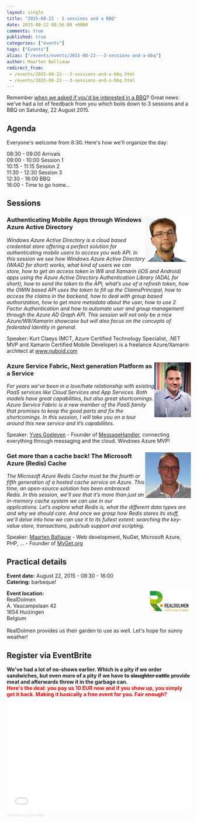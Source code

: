 ```yaml
---
layout: single
title: "2015-08-22 - 3 sessions and a BBQ"
date: 2015-08-22 08:56:00 +0000
comments: true
published: true
categories: ["events"]
tags: ["Events"]
alias: ["/events/events/2015-08-22---3-sessions-and-a-bbq"]
author: Maarten Balliauw
redirect_from:
 - /events/2015-08-22---3-sessions-and-a-bbq.html
 - /events/2015-08-22---3-sessions-and-a-bbq.html
---
```


<p>Remember <a href="https://us2.campaign-archive1.com/?u=47e1708de98684b0f393d63b3&amp;id=e7d964f782&amp;e=[UNIQID]">when we asked if you'd be interested in a BBQ</a>? Great news: we've had a lot of feedback from you which boils down to 3 sessions and a BBQ on Saturday, 22 August 2015.</p>
<h2>Agenda</h2>
<p>Everyone's welcome from 8:30. Here's how we'll organize the day:</p>
<p>08:30 - 09:00 Arrivals<br>09:00 - 10:00 Session 1<br>10:15 - 11:15 Session 2<br>11:30 - 12:30 Session 3<br>12:30 - 16:00 BBQ<br>16:00 - Time to go home...</p>
<h2>Sessions</h2>
<h3><img src="/assets/media/speakers/kurt-claeys2.jpg" alt="" align="right" width="125" height="125">Authenticating Mobile Apps through Windows Azure Active Directory</h3>
<p><em>Windows Azure Active Directory is a cloud based credential store offering a perfect solution for authenticating mobile users to access you web API. In this session we see how Windows Azure Active Directory (WAAD for short) works, what kind of users we can store, how to get an access token in W8 and Xamarin (iOS and Android) apps using the Azure Active Directory Authentication Library (ADAL for short), how to send the token to the API, what&rsquo;s use of a refresh token, how the OWIN based API uses the token to fill up the ClaimsPrincipal, how to access the claims in the backend, how to deal with group based authorization, how to get more metadata about the user, how to use 2 Factor Authentication and how to automate user and group management through the Azure AD Graph API. This session will not only be a nice Azure/W8/Xamarin showcase but will also focus on the concepts of federated Identity in general.</em></p>
<p>Speaker: Kurt Claeys (MCT, Azure Certified Technology Specialist, .NET MVP and Xamarin Certified Mobile Developer) is a freelance Azure/Xamarin architect at <a href="https://www.nuboid.com">www.nuboid.com</a></p>
<h3><img src="/assets/media/speakers/yves-goeleven.jpg" alt="" align="right" width="100" height="150">Azure Service Fabric, Next generation Platform as a Service</h3>
<p><em>For years we&rsquo;ve been in a love/hate relationship with existing PaaS services like Cloud Services and App Services. Both models have great capabilities, but also great shortcomings. Azure Service Fabric is a new member of the PaaS family that promises to keep the good parts and fix the shortcomings. In this session, I will take you on a tour around this new service and it&rsquo;s capabilities.</em></p>
<p>Speaker: <a href="https://www.twitter.com/yvesgoeleven">Yves Goeleven</a> -&nbsp;Founder of <a href="https://www.messagehandler.net">MessageHandler</a>, connecting everything through messaging and the cloud. Windows Azure MVP!</p>
<h3><img src="/assets/media/speakers/maarten-200x200.jpg" alt="" align="right" width="125" height="125">Get more than a cache back! The Microsoft Azure (Redis) Cache</h3>
<p><em>The Microsoft Azure Redis Cache must be the fourth or fifth generation of a hosted cache service on Azure. This time, an open-source solution has been embraced: Redis. In this session, we&rsquo;ll see that it&rsquo;s more than just an in-memory cache system we can use in our applications. Let&rsquo;s explore what Redis is, what the different data types are and why we should care. And once we grasp how Redis stores its stuff, we&rsquo;ll delve into how we can use it to its fullest extent: searching the key-value store, transactions, pub/sub support and scripting.</em></p>
<p>Speaker: <a href="https://www.twitter.com/maartenballiauw">Maarten Balliauw</a> -&nbsp;Web development, NuGet, Microsoft Azure, PHP, ... - Founder of <a href="https://www.myget.org">MyGet.org</a></p>
<h2>Practical details</h2>
<p><strong>Event date:</strong>&nbsp;August 22, 2015 - 08:30 - 16:00<br><strong>Catering:</strong> barbeque!</p>
<p><strong><a href="https://www.realdolmen.com" target="_blank"><img alt="" align="right" src="/assets/media/sponsors/logo-realdolmen.jpg" width="120" height="60"></a>Event location:<br></strong>RealDolmen<br>A. Vaucampslaan 42<br>1654 Huizingen<br>Belgium<br><br>RealDolmen provides us their garden to use as well. Let's hope for sunny weather!</p>
<h2>Register via EventBrite</h2>
<p><strong>We've had a lot of no-shows earlier. Which is a pity if we order sandwiches, but even more of a pity if we have to <span style="text-decoration: line-through;">slaughter cattle</span> provide meat and afterwards throw it in the garbage can.</strong><br><strong><span style="color: red;">Here's the deal: you pay us 10 EUR now and if you show up, you simply get it back. Making it basically a free event for you. Fair enough?</span></strong></p>
<div style="width: 100%; text-align: left;"><iframe src="//eventbrite.com/tickets-external?eid=17493953887&amp;ref=etckt" frameborder="0" height="293" width="100%" vspace="0" hspace="0" marginheight="5" marginwidth="5" scrolling="auto" allowtransparency="true"></iframe>
<div style="font-family: Helvetica, Arial; font-size: 10px; padding: 5px 0 5px; margin: 2px; width: 100%; text-align: left;"><a class="powered-by-eb" style="color: #dddddd; text-decoration: none;" target="_blank" href="https://www.eventbrite.com/r/etckt">Powered by Eventbrite</a></div>
</div>







